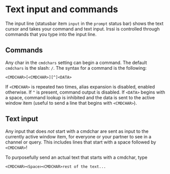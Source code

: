 # Text input and commands

The input line (statusbar item `input` in the `prompt` status bar)
shows the text cursor and takes your command and text input. Irssi is
controlled through commands that you type into the input line.

## Commands

Any char in the `cmdchars` setting can begin a command. The default
`cmdchars` is the slash: `/`. The syntax for a command is the
following:

    <CMDCHAR>[<CMDCHAR>][^]<DATA>

If `<CMDCHAR>` is repeated two times, alias expansion is
disabled, enabled otherwise. If `^` is present, command output
is disabled. If `<DATA>` begins with a space, command lookup is
inhibited and the data is sent to the active window item
(useful to send a line that begins with `<CMDCHAR>`).

## Text input

Any input that does *not* start with a cmdchar are sent as input to
the currently active window item, for everyone or your partner to see
in a channel or query. This includes lines that start with a space
followed by `<CMDCHAR>`!

To purposefully send an actual text that starts with a cmdchar, type

    <CMDCHAR><Space><CMDCHAR>rest of the text...

